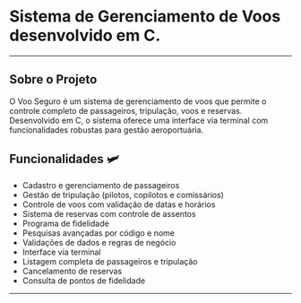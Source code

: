 # Sistema de Gerenciamento de Voos desenvolvido em C.
---

## Sobre o Projeto

O Voo Seguro é um sistema de gerenciamento de voos que permite o controle completo de passageiros, tripulação, voos e reservas. Desenvolvido em C, o sistema oferece uma interface via terminal com funcionalidades robustas para gestão aeroportuária.

## Funcionalidades 🛩️

- Cadastro e gerenciamento de passageiros
- Gestão de tripulação (pilotos, copilotos e comissários)
- Controle de voos com validação de datas e horários
- Sistema de reservas com controle de assentos
- Programa de fidelidade
- Pesquisas avançadas por código e nome
- Validações de dados e regras de negócio
- Interface via terminal 
- Listagem completa de passageiros e tripulação
- Cancelamento de reservas
- Consulta de pontos de fidelidade

---
